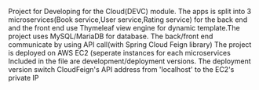 Project for Developing for the Cloud(DEVC) module. The apps is split into 3 microservices(Book service,User service,Rating service) for the back end
and the front end use Thymeleaf view engine for dynamic template.The project uses MySQL/MariaDB for database. The back/front end communicate by using API call(with Spring Cloud Feign library)
The project is deployed on AWS EC2 (seperate instances for each microservices
Included in the file are development/deployment versions. The deployment version switch CloudFeign's API address from 'localhost' to the EC2's private IP
